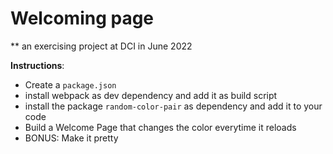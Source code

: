 # Welcoming page 

** an exercising project at DCI in June 2022

**Instructions**:

- Create a `package.json`
- install webpack as dev dependency and add it as build script
- install the package `random-color-pair` as dependency and add it to your code
- Build a Welcome Page that changes the color everytime it reloads
- BONUS: Make it pretty
